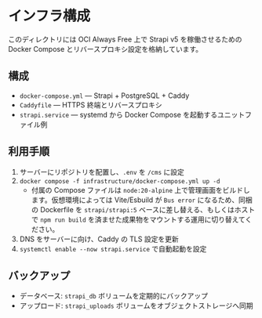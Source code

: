 # インフラ構成

このディレクトリには OCI Always Free 上で Strapi v5 を稼働させるための Docker Compose とリバースプロキシ設定を格納しています。

## 構成
- `docker-compose.yml` — Strapi + PostgreSQL + Caddy
- `Caddyfile` — HTTPS 終端とリバースプロキシ
- `strapi.service` — systemd から Docker Compose を起動するユニットファイル例

## 利用手順
1. サーバーにリポジトリを配置し、`.env` を `/cms` に設定
2. `docker compose -f infrastructure/docker-compose.yml up -d`
   - 付属の Compose ファイルは `node:20-alpine` 上で管理画面をビルドします。仮想環境によっては Vite/Esbuild が `Bus error` になるため、同梱の Dockerfile を `strapi/strapi:5` ベースに差し替える、もしくはホストで `npm run build` を済ませた成果物をマウントする運用に切り替えてください。
3. DNS をサーバーに向け、Caddy の TLS 設定を更新
4. `systemctl enable --now strapi.service` で自動起動を設定

## バックアップ
- データベース: `strapi_db` ボリュームを定期的にバックアップ
- アップロード: `strapi_uploads` ボリュームをオブジェクトストレージへ同期
